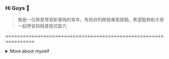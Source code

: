 ### Hi Guys 👋

>我是一位熱愛學習新事物的青年，有些許的開發專案經驗。希望能夠和大家一起學習和精進程式能力

================================================================
<details>
<summary>
  More about myself
</summary>
  
## [關於我] (https://www.notion.so/Resume-95900efa1586499fbdf809cc25190a8e?pvs=4)

## Quick overview


#### GitHub stats 
<a href="https://github.com/anuraghazra/github-readme-stats">
  <img align="center" src="https://github-readme-stats.anuraghazra1.vercel.app/api?username=Tung1213&show_icons=true&line_height=27&include_all_commits=true&show_icons=true&theme=radical" alt="My github stats" />
</a>  

#### Most used Languages
[![Top Langs](https://github-readme-stats.vercel.app/api/top-langs/?username=Tung1213)](https://github.com/anuraghazra/github-readme-stats)

## 技術📜

### 基礎web技術

- JavaScript
- HTML, CSS
- Ajax 應用
- jQuery
- Node.js(基礎應用)
- WordPress
  1. 如何架設網站
  2. 現有的css和html導入後端
- PHP
- MySQL
  1. CRUD操作
- MS-SQL
  1. CRUD操作

### 基礎深度學習技術
- PyTorch ([Microsoft Certified](https://www.youracclaim.com/badges/46b260a8-ef2c-41a3-9f61-aa0920eab84a/public_url))


### 基礎爬蟲
- beautifulsoup爬取靜態網頁資料
- selenium爬取動態網頁資料



### 外語能力 🌐

| Language      | Proficiency                                                               |
| ------------- | ------------------------------------------------------------------------- |
| English (duh) | TOEIC 720 ([TOEIC certified](https://drive.google.com/file/d/1eIucfgor3ViXsuhbbEl2ZgvcxbirENKs/view?usp=drive_link))          |
                                                      

### 目前進度 📚

- 提升自己程式能力
- 持續開發深度學習專案

  
================================================================(額外基礎技能)

### 基礎剪輯
- Canva美編
- 剪映剪輯影片、上字幕、特效等

  1. [Notion] (https://www.notion.so/local-d48a7dd7f0da46f8971afb140d94e50b?pvs=4)
  2. [IG] (https://www.instagram.com/fashiongary_12.13)
  3. [TikTOK] (https://www.tiktok.com/@tung.1213)<br>
(作品在我的連結裡唷~~ )



</details>


<!--
**Tung1213/Tung1213** is a ✨ _special_ ✨ repository because its `README.md` (this file) appears on your GitHub profile.

Here are some ideas to get you started:

- 🔭 I’m currently working on ...
- 🌱 I’m currently learning ...
- 👯 I’m looking to collaborate on ...
- 🤔 I’m looking for help with ...
- 💬 Ask me about ...
- 📫 How to reach me: ...
- 😄 Pronouns: ...
- ⚡ Fun fact: ...
-->

